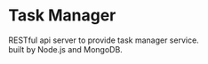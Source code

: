 # Task Manager

RESTful api server to provide task manager service.  
built by Node.js and MongoDB.  